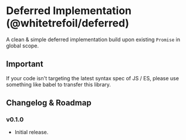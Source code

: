 Deferred Implementation (@whitetrefoil/deferred)
==================================================

A clean & simple deferred implementation build upon existing `Promise` in global scope.

Important
---------

If your code isn't targeting the latest syntax spec of JS / ES,
please use something like babel to transfer this library.

Changelog & Roadmap
-------------------

### v0.1.0

* Initial release.
